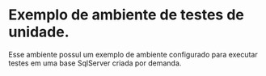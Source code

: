 ﻿# Exemplo de ambiente de testes de unidade.

Esse ambiente possul um exemplo de ambiente configurado para executar testes em uma base SqlServer criada por demanda.